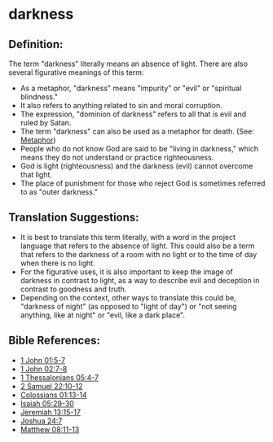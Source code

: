 # darkness #

## Definition: ##

The term "darkness" literally means an absence of light. There are also several figurative meanings of this term:

* As a metaphor, "darkness" means "impurity" or "evil" or "spiritual blindness."
* It also refers to anything related to sin and moral corruption.
* The expression, "dominion of darkness" refers to all that is evil and ruled by Satan.
* The term "darkness" can also be used as a metaphor for death. (See: [Metaphor](en/ta-vol1/translate/man/figs-metaphor))
* People who do not know God are said to be "living in darkness," which means they do not understand or practice righteousness.
* God is light (righteousness) and the darkness (evil) cannot overcome that light.
* The place of punishment for those who reject God is sometimes referred to as "outer darkness."

## Translation Suggestions: ##

* It is best to translate this term literally, with a word in the project language that refers to the absence of light. This could also be a term that refers to the darkness of a room with no light or to the time of day when there is no light.
* For the figurative uses, it is also important to keep the image of darkness in contrast to light, as a way to describe evil and deception in contrast to goodness and truth.
* Depending on the context, other ways to translate this could be, "darkness of night" (as opposed to "light of day") or "not seeing anything, like at night" or "evil, like a dark place".



## Bible References: ##

* [1 John 01:5-7](en/tn/1jn/help/01/05)
* [1 John 02:7-8](en/tn/1jn/help/02/07)
* [1 Thessalonians 05:4-7](en/tn/1th/help/05/04)
* [2 Samuel 22:10-12](en/tn/2sa/help/22/10)
* [Colossians 01:13-14](en/tn/col/help/01/13)
* [Isaiah 05:29-30](en/tn/isa/help/05/29)
* [Jeremiah 13:15-17](en/tn/jer/help/13/15)
* [Joshua 24:7](en/tn/jos/help/24/07)
* [Matthew 08:11-13](en/tn/mat/help/08/11)
